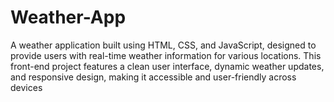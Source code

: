 # Weather-App
A weather application built using HTML, CSS, and JavaScript, designed to provide users with real-time weather information for various locations. This front-end project features a clean user interface, dynamic weather updates, and responsive design, making it accessible and user-friendly across devices
